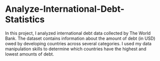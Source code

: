 # Analyze-International-Debt-Statistics

In this project, I analyzed international debt data collected by The World Bank. The dataset contains information about the amount of debt (in USD) owed by developing countries across several categories. I used my data manipulation skills to determine which countries have the highest and lowest amounts of debt.
